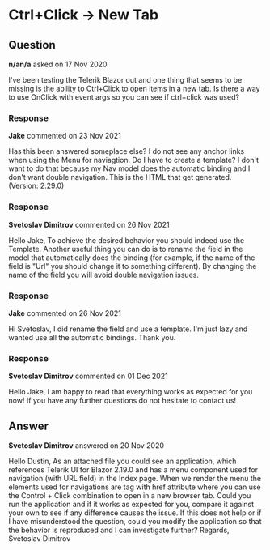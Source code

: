 # Ctrl+Click -> New Tab

## Question

**n/an/a** asked on 17 Nov 2020

I've been testing the Telerik Blazor out and one thing that seems to be missing is the ability to Ctrl+Click to open items in a new tab. Is there a way to use OnClick with event args so you can see if ctrl+click was used?

### Response

**Jake** commented on 23 Nov 2021

Has this been answered someplace else? I do not see any anchor links when using the Menu for naviagtion. Do I have to create a template? I don't want to do that because my Nav model does the automatic binding and I don't want double navigation. This is the HTML that get generated. (Version: 2.29.0)

### Response

**Svetoslav Dimitrov** commented on 26 Nov 2021

Hello Jake, To achieve the desired behavior you should indeed use the Template. Another useful thing you can do is to rename the field in the model that automatically does the binding (for example, if the name of the field is "Url" you should change it to something different). By changing the name of the field you will avoid double navigation issues.

### Response

**Jake** commented on 26 Nov 2021

Hi Svetoslav, I did rename the field and use a template. I'm just lazy and wanted use all the automatic bindings. Thank you.

### Response

**Svetoslav Dimitrov** commented on 01 Dec 2021

Hello Jake, I am happy to read that everything works as expected for you now! If you have any further questions do not hesitate to contact us!

## Answer

**Svetoslav Dimitrov** answered on 20 Nov 2020

Hello Dustin, As an attached file you could see an application, which references Telerik UI for Blazor 2.19.0 and has a menu component used for navigation (with URL field) in the Index page. When we render the menu the elements used for navigations are <a> tag with href attribute where you can use the Control + Click combination to open in a new browser tab. Could you run the application and if it works as expected for you, compare it against your own to see if any difference causes the issue. If this does not help or if I have misunderstood the question, could you modify the application so that the behavior is reproduced and I can investigate further? Regards, Svetoslav Dimitrov
